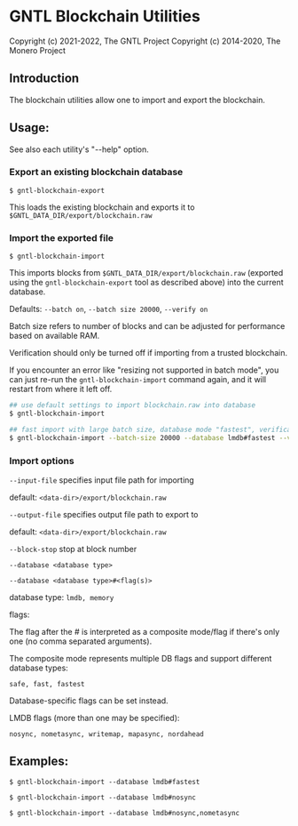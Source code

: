 # GNTL Blockchain Utilities

Copyright (c) 2021-2022, The GNTL Project
Copyright (c) 2014-2020, The Monero Project

## Introduction

The blockchain utilities allow one to import and export the blockchain.

## Usage:

See also each utility's "--help" option.

### Export an existing blockchain database

`$ gntl-blockchain-export`

This loads the existing blockchain and exports it to `$GNTL_DATA_DIR/export/blockchain.raw`

### Import the exported file

`$ gntl-blockchain-import`

This imports blocks from `$GNTL_DATA_DIR/export/blockchain.raw` (exported using the
`gntl-blockchain-export` tool as described above) into the current database.

Defaults: `--batch on`, `--batch size 20000`, `--verify on`

Batch size refers to number of blocks and can be adjusted for performance based on available RAM.

Verification should only be turned off if importing from a trusted blockchain.

If you encounter an error like "resizing not supported in batch mode", you can just re-run
the `gntl-blockchain-import` command again, and it will restart from where it left off.

```bash
## use default settings to import blockchain.raw into database
$ gntl-blockchain-import

## fast import with large batch size, database mode "fastest", verification off
$ gntl-blockchain-import --batch-size 20000 --database lmdb#fastest --verify off

```

### Import options

`--input-file`
specifies input file path for importing

default: `<data-dir>/export/blockchain.raw`

`--output-file`
specifies output file path to export to

default: `<data-dir>/export/blockchain.raw`

`--block-stop`
stop at block number

`--database <database type>`

`--database <database type>#<flag(s)>`

database type: `lmdb, memory`

flags:

The flag after the # is interpreted as a composite mode/flag if there's only
one (no comma separated arguments).

The composite mode represents multiple DB flags and support different database types:

`safe, fast, fastest`

Database-specific flags can be set instead.

LMDB flags (more than one may be specified):

`nosync, nometasync, writemap, mapasync, nordahead`

## Examples:

```
$ gntl-blockchain-import --database lmdb#fastest

$ gntl-blockchain-import --database lmdb#nosync

$ gntl-blockchain-import --database lmdb#nosync,nometasync
```
